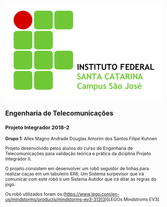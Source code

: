 ![LogoIFSCCampusSJ.png](LogoIFSCCampusSJ.png)
## Engenharia de Telecomunicações
### Projeto Integrador 2018-2

**Grupo 1**:    Allex Magno Andrade
                Douglas Amorim dos Santos
                Filipe Kuhnen

Projeto desenvolvido pelos alunos do curso de Engenharia de Telecomunicações
para validação teórica e prática da diciplina Projeto Integrador II.

O projeto consistem em desenvolver um robô seguidor de linhas para realizar
caças em um tabuleiro 6X6; Um Sistema surpevisor que irá comunicar com este robô e
um Sistema Autidor que irá ditar as regras do jogo.

Os robô utilizados foram os
(https://www.lego.com/en-us/mindstorms/products/mindstorms-ev3-31313)[LEGOs Mindstroms EV3]


